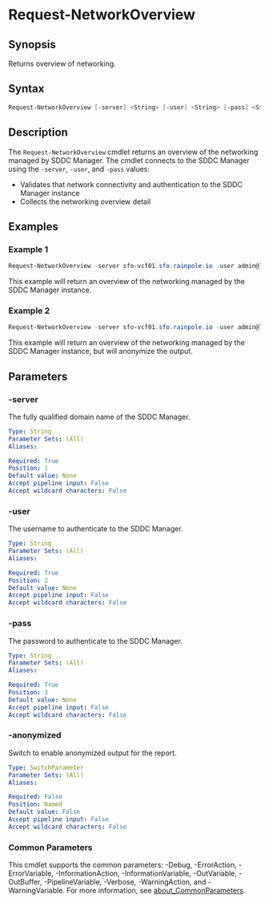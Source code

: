 # Request-NetworkOverview

## Synopsis

Returns overview of networking.

## Syntax

```powershell
Request-NetworkOverview [-server] <String> [-user] <String> [-pass] <String> [-anonymized] [<CommonParameters>]
```

## Description

The `Request-NetworkOverview` cmdlet returns an overview of the networking managed by SDDC Manager.
The cmdlet connects to the SDDC Manager using the `-server`, `-user`, and `-pass` values:

- Validates that network connectivity and authentication to the SDDC Manager instance
- Collects the networking overview detail

## Examples

### Example 1

```powershell
Request-NetworkOverview -server sfo-vcf01.sfo.rainpole.io -user admin@local -pass VMw@re1!VMw@re1!
```

This example will return an overview of the networking managed by the SDDC Manager instance.

### Example 2

```powershell
Request-NetworkOverview -server sfo-vcf01.sfo.rainpole.io -user admin@local -pass VMw@re1!VMw@re1! -anonymized
```

This example will return an overview of the networking managed by the SDDC Manager instance, but will anonymize the output.

## Parameters

### -server

The fully qualified domain name of the SDDC Manager.

```yaml
Type: String
Parameter Sets: (All)
Aliases:

Required: True
Position: 1
Default value: None
Accept pipeline input: False
Accept wildcard characters: False
```

### -user

The username to authenticate to the SDDC Manager.

```yaml
Type: String
Parameter Sets: (All)
Aliases:

Required: True
Position: 2
Default value: None
Accept pipeline input: False
Accept wildcard characters: False
```

### -pass

The password to authenticate to the SDDC Manager.

```yaml
Type: String
Parameter Sets: (All)
Aliases:

Required: True
Position: 3
Default value: None
Accept pipeline input: False
Accept wildcard characters: False
```

### -anonymized

Switch to enable anonymized output for the report.

```yaml
Type: SwitchParameter
Parameter Sets: (All)
Aliases:

Required: False
Position: Named
Default value: False
Accept pipeline input: False
Accept wildcard characters: False
```

### Common Parameters

This cmdlet supports the common parameters: -Debug, -ErrorAction, -ErrorVariable, -InformationAction, -InformationVariable, -OutVariable, -OutBuffer, -PipelineVariable, -Verbose, -WarningAction, and -WarningVariable. For more information, see [about_CommonParameters](http://go.microsoft.com/fwlink/?LinkID=113216).

